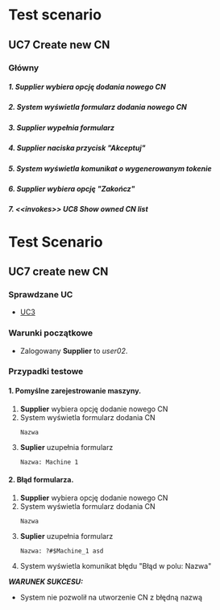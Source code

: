 # Test scenario

## UC7 Create new CN

### Główny

##### 1. __Supplier__ wybiera opcję dodania nowego CN
##### 2. System wyświetla formularz dodania nowego CN
##### 3. __Supplier__ wypełnia formularz 
##### 4. __Supplier__ naciska przycisk "Akceptuj"
##### 5. System wyświetla komunikat o wygenerowanym tokenie
##### 6. __Supplier__ wybiera opcję "Zakończ"
##### 7. _\<\<invokes\>\>_ UC8 Show owned CN list

# Test Scenario

## UC7 create new CN

### Sprawdzane UC

- [UC3](../scenarios/UC7_create_new_CN)

### Warunki początkowe 

- Zalogowany __Supplier__ to _user02_.

### Przypadki testowe

#### 1. Pomyślne zarejestrowanie maszyny.

1. __Supplier__ wybiera opcję dodanie nowego CN
2. System wyświetla formularz dodania CN
	```
	Nazwa
	```
3. __Suplier__ uzupełnia formularz
	```
	Nazwa: Machine 1
	```

#### 2. Błąd formularza.

1. __Supplier__ wybiera opcję dodanie nowego CN
2. System wyświetla formularz dodania CN
	```
	Nazwa
	```
3. __Suplier__ uzupełnia formularz
	```
	Nazwa: ?#$Machine_1 asd
	```
4. System wyświetla komunikat błędu "Błąd w polu: Nazwa"

___WARUNEK SUKCESU:___

- System nie pozwolił na utworzenie CN z błędną nazwą
